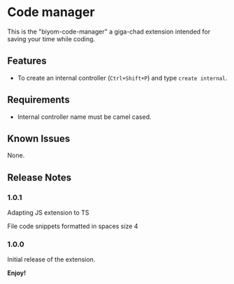 # Code manager

This is the "biyom-code-manager" a giga-chad extension intended for saving your time while coding.

## Features

- To create an internal controller (`Ctrl+Shift+P`) and type `create internal`.

## Requirements

- Internal controller name must be camel cased.

## Known Issues

None.

## Release Notes

### 1.0.1

Adapting JS extension to TS

File code snippets formatted in spaces size 4

### 1.0.0

Initial release of the extension.

**Enjoy!**
